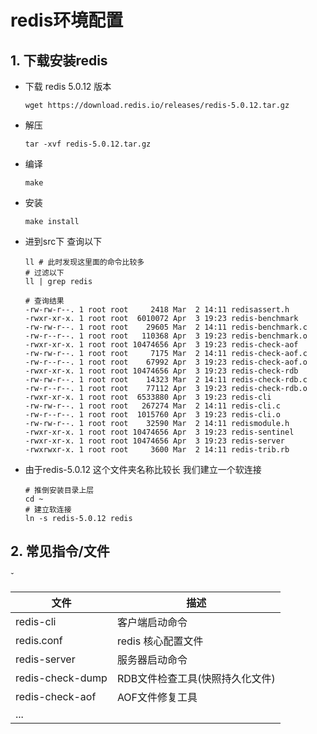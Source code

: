 # redis环境配置

## 1. 下载安装redis

- 下载 redis 5.0.12 版本

  ```shell
  wget https://download.redis.io/releases/redis-5.0.12.tar.gz
  ```

- 解压

  ```shell
  tar -xvf redis-5.0.12.tar.gz
  ```

- 编译

  ```shell
  make
  ```

- 安装

  ```shell
  make install
  ```

- 进到src下 查询以下

  ```shell
  ll # 此时发现这里面的命令比较多
  # 过滤以下
  ll | grep redis
  ```

  ```shell
  # 查询结果
  -rw-rw-r--. 1 root root     2418 Mar  2 14:11 redisassert.h
  -rwxr-xr-x. 1 root root  6010072 Apr  3 19:23 redis-benchmark
  -rw-rw-r--. 1 root root    29605 Mar  2 14:11 redis-benchmark.c
  -rw-r--r--. 1 root root   110368 Apr  3 19:23 redis-benchmark.o
  -rwxr-xr-x. 1 root root 10474656 Apr  3 19:23 redis-check-aof
  -rw-rw-r--. 1 root root     7175 Mar  2 14:11 redis-check-aof.c
  -rw-r--r--. 1 root root    67992 Apr  3 19:23 redis-check-aof.o
  -rwxr-xr-x. 1 root root 10474656 Apr  3 19:23 redis-check-rdb
  -rw-rw-r--. 1 root root    14323 Mar  2 14:11 redis-check-rdb.c
  -rw-r--r--. 1 root root    77112 Apr  3 19:23 redis-check-rdb.o
  -rwxr-xr-x. 1 root root  6533880 Apr  3 19:23 redis-cli
  -rw-rw-r--. 1 root root   267274 Mar  2 14:11 redis-cli.c
  -rw-r--r--. 1 root root  1015760 Apr  3 19:23 redis-cli.o
  -rw-rw-r--. 1 root root    32590 Mar  2 14:11 redismodule.h
  -rwxr-xr-x. 1 root root 10474656 Apr  3 19:23 redis-sentinel
  -rwxr-xr-x. 1 root root 10474656 Apr  3 19:23 redis-server
  -rwxrwxr-x. 1 root root     3600 Mar  2 14:11 redis-trib.rb
  ```

- 由于redis-5.0.12 这个文件夹名称比较长 我们建立一个软连接

  ```shell
  # 推倒安装目录上层
  cd ~
  # 建立软连接
  ln -s redis-5.0.12 redis
  ```



## 2. 常见指令/文件

ˇ

| 文件             | 描述                            |
| ---------------- | ------------------------------- |
| redis-cli        | 客户端启动命令                  |
| redis.conf       | redis 核心配置文件              |
| redis-server     | 服务器启动命令                  |
| redis-check-dump | RDB文件检查工具(快照持久化文件) |
| redis-check-aof  | AOF文件修复工具                 |
| ...              |                                 |

